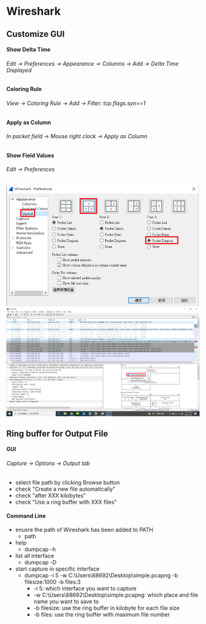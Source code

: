 # Wireshark

## Customize GUI
#### Show Delta Time
###### Edit -> Preferences -> Appearance -> Columns -> Add -> Delta Time Displayed
#### Coloring Rule
###### View -> Coloring Rule -> Add -> Filter: tcp.flags.syn==1
#### Apply as Column
###### In packet field -> Mouse right clock -> Apply as Column
#### Show Field Values
###### Edit -> Preferences 
![wireshark_preferences2.png not found.](./img/wireshark_preferences2.png)
![wireshark_show_field_values.png not found.](./img/wireshark_show_field_values.png)

## Ring buffer for Output File
#### GUI
###### Capture -> Options -> Output tab
- select file path by clicking Browse button
- check "Create a new file automatically"
- check "after XXX kilobytes"
- check "Use a ring buffer with XXX files"
#### Command Line
- enusre the path of Wireshark has been added to PATH
  - path
- help
  - dumpcap -h
- list all interface
  - dumpcap -D
- start capture in specific interface
  - dumpcap -i 5 -w C:\Users\88692\Desktop\simple.pcapng -b filesize:1000 -b files:3
    - -i 5: which interface you want to capture
    - -w C:\Users\88692\Desktop\simple.pcapng: which place and file name you want to save to
    - -b filesize: use the ring buffer in kilobyte for each file size
    - -b files: use the ring buffer with maximum file number

